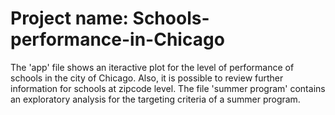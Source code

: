 # Project name: Schools-performance-in-Chicago

The 'app' file shows an iteractive plot for the level of performance of schools in the city of Chicago. Also, it is possible to review further information for schools at zipcode level. The file 'summer program' contains an exploratory analysis for the targeting criteria of a summer program.
